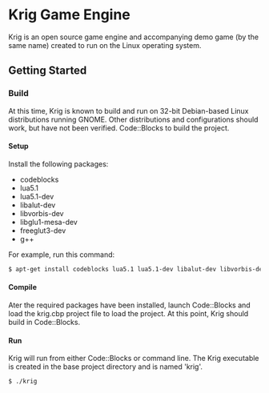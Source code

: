 Krig Game Engine
================

Krig is an open source game engine and accompanying demo game (by the same name) 
created to run on the Linux operating system.

## Getting Started

### Build

At this time, Krig is known to build and run on 32-bit Debian-based Linux 
distributions running GNOME. Other distributions and configurations should work,
but have not been verified. Code::Blocks to build the project.

#### Setup

Install the following packages:
* codeblocks
* lua5.1
* lua5.1-dev
* libalut-dev
* libvorbis-dev 
* libglu1-mesa-dev
* freeglut3-dev
* g++

For example, run this command: 

```bash
$ apt-get install codeblocks lua5.1 lua5.1-dev libalut-dev libvorbis-dev libglu1-mesa-dev freeglut3 freeglut3-dev g++
```

#### Compile

Ater the required packages have been installed, launch Code::Blocks and load the krig.cbp 
project file to load the project. At this point, Krig should build in Code::Blocks.

#### Run

Krig will run from either Code::Blocks or command line. The Krig executable is
created in the base project directory and is named 'krig'.

```bash
$ ./krig
```
